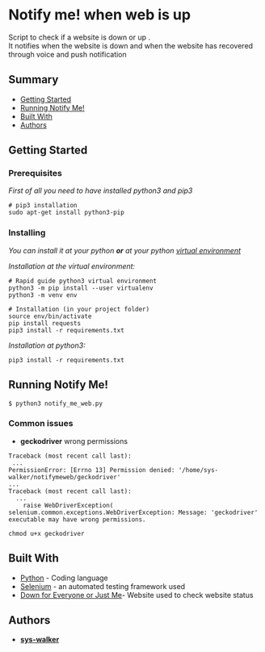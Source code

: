
# Notify me! when web is up

Script to check if a website is down  or up .  
It notifies when the website is down and when the website has recovered through voice and push notification

## Summary

  - [Getting Started](#getting-started)
  - [Running Notify Me!](#running-notify-me)
  - [Built With](#built-with)
  - [Authors](#authors)


## Getting Started

### Prerequisites
_First of all you need to have installed python3 and pip3_

```
# pip3 installation
sudo apt-get install python3-pip
```

### Installing
_You can install it at your python **or** at your python [virtual environment](https://packaging.python.org/guides/installing-using-pip-and-virtual-environments/#installing-virtualenv)_


_Installation at the virtual environment:_
```
# Rapid guide python3 virtual environment
python3 -m pip install --user virtualenv
python3 -m venv env

# Installation (in your project folder)
source env/bin/activate
pip install requests
pip3 install -r requirements.txt
```
_Installation at python3:_
```
pip3 install -r requirements.txt
```

## Running Notify Me!
```
$ python3 notify_me_web.py
```
### Common issues

- **geckodriver** wrong permissions

```
Traceback (most recent call last):
 ...
PermissionError: [Errno 13] Permission denied: '/home/sys-walker/notifymeweb/geckodriver'
...
Traceback (most recent call last):
  ...
    raise WebDriverException(
selenium.common.exceptions.WebDriverException: Message: 'geckodriver' executable may have wrong permissions.
```
```
chmod u+x geckodriver
```


## Built With
* [Python](https://www.python.org/) - Coding language
* [Selenium](https://www.selenium.dev/) - an  automated testing framework used
* [Down for Everyone or Just Me](https://downforeveryoneorjustme.com/)- Website used to check website status

## Authors

  - [**sys-walker**](https://github.com/sys-walker)


